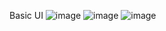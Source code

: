 Basic UI
![image](https://user-images.githubusercontent.com/101964994/201045423-3cac9efc-04c0-4c25-86a2-9554328b6aec.png)
![image](https://user-images.githubusercontent.com/101964994/201045798-e88b87be-5042-402c-b0a0-39ab56f13782.png)
![image](https://user-images.githubusercontent.com/101964994/201045852-023cf4c4-18ce-46b8-a415-963f896080b9.png)
